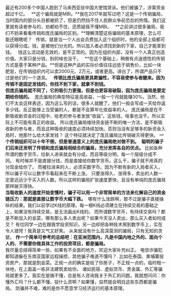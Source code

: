 最近有200多个中国人跑到了马来西亚驻中国大使馆哭诉。他们被骗了，涉案资金超过千亿。
 
**这个骗局就是MBI。**我在2017年就写过吧？这是一个传销骗局，当时国内的部分头目都被抓了，但是仍然挡不住人民群众争前恐后的热情。我们这里就有读者参与的，劝都劝不住，还质疑我不懂MBI。
 
**之前讲过很多骗局，我们不妨来看看传销和庞氏骗局的区别。**理解清楚这些骗局的基本原理，怎么可能还眼瞎呢？
 
传销，就是当一个人出会员费加入这个组织时，他的全部上级都可以获得分成。钱，是被他们分光的。所以加入者必须找到新的下家，自己才能拿到钱。
 
钱这么流动是无效的，是不正常的。因为在组织内部，没有一个人真正创造价值。大家只是分钱，别的啥也没干。
 
**在这个基础上，稍微有点迷惑性的传销方式是基于某种产品。**但是这种产品的实际价值往往远低于销售价，比如一块肥皂，在传销组织内可以卖2000元、2万元，或者更高。讲白了，所谓产品只不过是他们的一个道具。
 
**传销比庞氏骗局更具欺骗性，不容易使参与者醒来。因为传销不是固定发钱的，你找不到下家，就拿不到钱。**
   
**但庞氏骗局就不同了，它的吸引力更强，但是也更容易破裂，因为庞氏骗局是要定期给你钱的。**  庞氏骗局的典型特征是高收益，一般一个月就能赚30%。当然，他们不太会这样表述，因为这么写的话，很多人就醒了。他们一般会写成一天给你返多少钱。反正能够上当受骗的人，都是不会算年化收益率的人。 庞氏骗局是在不断吸收新资金的过程中，给老的参与者发放“收益”。这些钱，啥事也没干。所以实际上不可能有真正的收益。 所以庞氏骗局维持资金链不断的唯一方法，是不断吸收新的参与者，而且这种吸收的速度必须持续加快。否则当没有足够多的新资金入局时，他那什么给大家发钱？ 这个特征就决定了庞氏骗局比传销破灭得更快。 **一个传销组织可以十年不倒，但是普通意义上的庞氏骗局绝对做不到。**  **聪明的骗子们后来还发明了传销和庞氏骗局相结合的骗局，充分发挥各自的优点。** 比如各种所谓的数字货币，拉新人进来就会有分成，而且等级分明，每一个层级分成不同。 有时候并不是直接分钱，而是直接给你数字货币。这么干，骗子就不用真的分现金给你了。 而被拉进来的人，必须买数字币。因为不断有新的入局者买入，所以骗子可以让数字币看起来在不断上涨。 只要涨得久、涨得多，卖出的人数一定是远远少于买入的人数。所以这样的骗局扩张速度更快，且没有单纯的庞氏骗局那样破灭得快。   
**当吸收新人的速度开始变慢时，骗子可以用一个非常简单的方法来化解自己的资金链压力：那就是直接让数字币大幅下跌。**  哪有什么涨跌啊，那不过是骗子直接操纵的结果。我们以前学过K线的原理，每一根K线必须建立在持续交易的基础之上，如果没有持续交易，是无法画出K线的。 而所谓数字货币，有持续交易吗？都是不断加入的韭菜，哪有那么多人卖出呢？如果今天没人卖出，那么买入者如何成交？ 有位同学一边在跟我学投资知识，另一边却把各种技术用到数字币上，实在令人错愕！我真是又气又好笑。 从来就没有什么高深莫测的骗局，只有无知的贪婪。 **作一个简单可参考的总结吧：在亚洲范围内，凡是中国内地之外的、面向个人的、不需要你做具体工作的投资项目，都是骗局。**   
我尽量总结得简单一些，如果有不全面的地方，欢迎大家补充纠正。 电信诈骗犯都知道躲在东南亚国家远程操控，其他骗子难道不懂吗？. 比如在泰国、柬埔寨投资房产，那就是割韭菜。正规一点的确实是给了你房子，不正规一点的，临时租一块地，在上面盖一栋非法建筑卖给你。 诸如民宿、虚拟货币、贵金属、外汇等骗局就更多了。我实在是搞不懂，总是有人咨询我关于外汇的问题。我就想问问：你懂外汇吗？什么都不懂，投什么资啊？如果懂，自然就会明白这些东西都是骗局。 防骗并不难，难的是你不愿意学习经济运行的基本原理。
  
